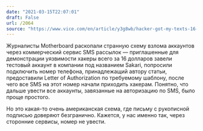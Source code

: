 ```yaml
---
date: "2021-03-15T22:07:01"
draft: False
url: /2064
source: "https://www.vice.com/en/article/y3g8wb/hacker-got-my-texts-16-dollars-sakari-netnumber"
---
```


Журналисты Motherboard раскопали странную схему взлома аккаунтов через коммерческий сервис SMS рассылок — приглашенные для демонстрации уязвимости хакеры всего за 16 долларов завели тестовый аккаунт в компании под названием Sakari, попросили подключить номер телефона, принадлежащий автору статьи, предоставили Letter of Authorization по требуемому шаблону, после чего все SMS на этот номер начали приходить хакерам. Понятно, что дальше увести все аккаунты, завязанные на авторизацию по SMS, было проще простого.

Но это какая-то очень американская схема, где письму с рукописной подписью доверяют безгранично. Кажется, у нас именно так, через сторонние сервисы, номер не увести.
